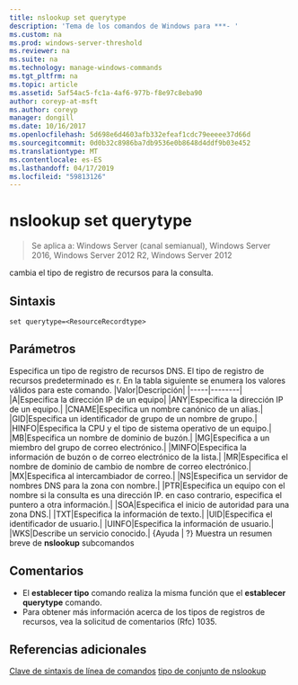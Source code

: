 ```yaml
---
title: nslookup set querytype
description: 'Tema de los comandos de Windows para ***- '
ms.custom: na
ms.prod: windows-server-threshold
ms.reviewer: na
ms.suite: na
ms.technology: manage-windows-commands
ms.tgt_pltfrm: na
ms.topic: article
ms.assetid: 5af54ac5-fc1a-4af6-977b-f8e97c8eba90
author: coreyp-at-msft
ms.author: coreyp
manager: dongill
ms.date: 10/16/2017
ms.openlocfilehash: 5d698e6d4603afb332efeaf1cdc79eeeee37d66d
ms.sourcegitcommit: 0d0b32c8986ba7db9536e0b8648d4ddf9b03e452
ms.translationtype: MT
ms.contentlocale: es-ES
ms.lasthandoff: 04/17/2019
ms.locfileid: "59813126"
---
```

# <a name="nslookup-set-querytype"></a>nslookup set querytype

>Se aplica a: Windows Server (canal semianual), Windows Server 2016, Windows Server 2012 R2, Windows Server 2012

cambia el tipo de registro de recursos para la consulta.
## <a name="syntax"></a>Sintaxis
```
set querytype=<ResourceRecordtype>
```
## <a name="parameters"></a>Parámetros
<ResourceRecordtype> Especifica un tipo de registro de recursos DNS. El tipo de registro de recursos predeterminado es r. En la tabla siguiente se enumera los valores válidos para este comando.
|Valor|Descripción|
|-----|--------|
|A|Especifica la dirección IP de un equipo|
|ANY|Especifica la dirección IP de un equipo.|
|CNAME|Especifica un nombre canónico de un alias.|
|GID|Especifica un identificador de grupo de un nombre de grupo.|
|HINFO|Especifica la CPU y el tipo de sistema operativo de un equipo.|
|MB|Especifica un nombre de dominio de buzón.|
|MG|Especifica a un miembro del grupo de correo electrónico.|
|MINFO|Especifica la información de buzón o de correo electrónico de la lista.|
|MR|Especifica el nombre de dominio de cambio de nombre de correo electrónico.|
|MX|Especifica al intercambiador de correo.|
|NS|Especifica un servidor de nombres DNS para la zona con nombre.|
|PTR|Especifica un equipo con el nombre si la consulta es una dirección IP. en caso contrario, especifica el puntero a otra información.|
|SOA|Especifica el inicio de autoridad para una zona DNS.|
|TXT|Especifica la información de texto.|
|UID|Especifica el identificador de usuario.|
|UINFO|Especifica la información de usuario.|
|WKS|Describe un servicio conocido.|
{Ayuda | ?}
Muestra un resumen breve de **nslookup** subcomandos
## <a name="remarks"></a>Comentarios
-   El **establecer tipo** comando realiza la misma función que el **establecer querytype** comando.
-   Para obtener más información acerca de los tipos de registros de recursos, vea la solicitud de comentarios (Rfc) 1035.
## <a name="additional-references"></a>Referencias adicionales
[Clave de sintaxis de línea de comandos](command-line-syntax-key.md)
[tipo de conjunto de nslookup](nslookup-set-type.md)
